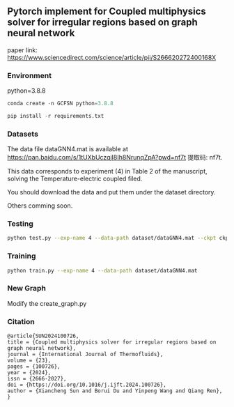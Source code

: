 ## Pytorch implement for Coupled multiphysics solver for irregular regions based on graph neural network

paper link: https://www.sciencedirect.com/science/article/pii/S266620272400168X

### Environment
python=3.8.8

```py
conda create -n GCFSN python=3.8.8

pip install -r requirements.txt
```

### Datasets

The data file dataGNN4.mat is available at https://pan.baidu.com/s/1tUXbUczqjI8Ih8NrunqZpA?pwd=nf7t 提取码: nf7t.

This data corresponds to experiment (4) in Table 2 of the manuscript, solving the Temperature-electric coupled filed.

You should download the data and put them under the dataset directory.

Others comming soon.

### Testing 

```sh
python test.py --exp-name 4 --data-path dataset/dataGNN4.mat --ckpt ckpt/4.pkl
```

### Training

```sh
python train.py --exp-name 4 --data-path dataset/dataGNN4.mat
```

### New Graph

Modify the create_graph.py

### Citation
```
@article{SUN2024100726,
title = {Coupled multiphysics solver for irregular regions based on graph neural network},
journal = {International Journal of Thermofluids},
volume = {23},
pages = {100726},
year = {2024},
issn = {2666-2027},
doi = {https://doi.org/10.1016/j.ijft.2024.100726},
author = {Xiancheng Sun and Borui Du and Yinpeng Wang and Qiang Ren},
}
```

